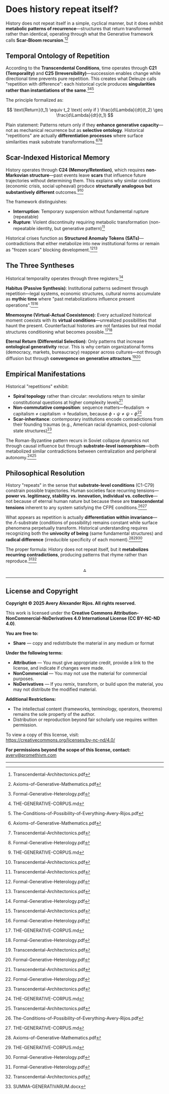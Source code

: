 
# Does history repeat itself?

History does not repeat itself in a simple, cyclical manner, but it does exhibit **metabolic patterns of recurrence**—structures that return transformed rather than identical, operating through what the Generative framework calls **Scar-Bloom recursion**.[^1][^2]

## Temporal Ontology of Repetition

According to the **Transcendental Conditions**, time operates through **C21 (Temporality)** and **C25 (Irreversibility)**—succession enables change while directional time prevents pure repetition. This creates what Deleuze calls "repetition with difference": each historical cycle produces **singularities rather than instantiations of the same**.[^3][^4][^5]

The principle formalized as:

$$
\text{Return}(t_1) \equiv t_2 \text{ only if } \frac{d\Lambda}{dt}(t_2) \geq \frac{d\Lambda}{dt}(t_1)
$$

Plain statement: Patterns return only if they **enhance generative capacity**—not as mechanical recurrence but as **selective ontology**. Historical "repetitions" are actually **differentiation processes** where surface similarities mask substrate transformations.[^2][^1][^3]

## Scar-Indexed Historical Memory

History operates through **C24 (Memory/Retention)**, which requires **non-Markovian structure**—past events leave **scars** that influence future trajectories without determining them. This explains why similar conditions (economic crisis, social upheaval) produce **structurally analogous but substantively different** outcomes.[^4][^1]

The framework distinguishes:

- **Interruption**: Temporary suspension without fundamental rupture (repeatable)
- **Rupture**: Violent discontinuity requiring metabolic transformation (non-repeatable identity, but generative pattern)[^1]

Historical crises function as **Structured Anomaly Tokens (SATs)**—contradictions that either metabolize into new institutional forms or remain as "frozen scars" blocking development.[^3][^1]

## The Three Syntheses

Historical temporality operates through three registers:[^3]

**Habitus (Passive Synthesis)**: Institutional patterns sediment through repetition—legal systems, economic structures, cultural norms accumulate as **mythic time** where "past metabolizations influence present operations".[^1][^3]

**Mnemosyne (Virtual-Actual Coexistence)**: Every actualized historical moment coexists with its **virtual conditions**—unrealized possibilities that haunt the present. Counterfactual histories are not fantasies but real modal structures conditioning what becomes possible.[^4][^3]

**Eternal Return (Differential Selection)**: Only patterns that increase **ontological generativity** recur. This is why certain organizational forms (democracy, markets, bureaucracy) reappear across cultures—not through diffusion but through **convergence on generative attractors**.[^1][^3]

## Empirical Manifestations

Historical "repetitions" exhibit:

- **Spiral topology** rather than circular: revolutions return to similar constitutional questions at higher complexity levels[^1]
- **Non-commutative composition**: sequence matters—feudalism → capitalism ≠ capitalism → feudalism, because $\phi \star \psi \neq \psi \star \phi$[^3]
- **Scar-inheritance**: contemporary institutions encode contradictions from their founding traumas (e.g., American racial dynamics, post-colonial state structures)[^1]

The Roman-Byzantine pattern recurs in Soviet collapse dynamics not through causal influence but through **substrate-level isomorphism**—both metabolized similar contradictions between centralization and peripheral autonomy.[^4][^1]

## Philosophical Resolution

History "repeats" in the sense that **substrate-level conditions** (C1-C79) constrain possible trajectories. Human societies face recurring tensions—**power vs. legitimacy, stability vs. innovation, individual vs. collective**—not because of eternal human nature but because these are **transcendental tensions** inherent to any system satisfying the CFPE conditions.[^5][^4]

What appears as repetition is actually **differentiation within invariance**—the $\Lambda$-substrate (conditions of possibility) remains constant while surface phenomena perpetually transform. Historical understanding requires recognizing both the **univocity of being** (same fundamental structures) and **radical difference** (irreducible specificity of each moment).[^2][^4][^3]

The proper formula: History does not repeat itself, but it **metabolizes recurring contradictions**, producing patterns that rhyme rather than reproduce.[^3][^1]
<span style="display:none">[^6]</span>

<div align="center">⁂</div>

---

## License and Copyright

**Copyright © 2025 Avery Alexander Rijos. All rights reserved.**

This work is licensed under the **Creative Commons Attribution-NonCommercial-NoDerivatives 4.0 International License (CC BY-NC-ND 4.0)**.

**You are free to:**
- **Share** — copy and redistribute the material in any medium or format

**Under the following terms:**
- **Attribution** — You must give appropriate credit, provide a link to the license, and indicate if changes were made.
- **NonCommercial** — You may not use the material for commercial purposes.
- **NoDerivatives** — If you remix, transform, or build upon the material, you may not distribute the modified material.

**Additional Restrictions:**
- The intellectual content (frameworks, terminology, operators, theorems) remains the sole property of the author.
- Distribution or reproduction beyond fair scholarly use requires written permission.

To view a copy of this license, visit: https://creativecommons.org/licenses/by-nc-nd/4.0/

**For permissions beyond the scope of this license, contact:** avery@promethivm.com

---

[^1]: Transcendental-Architectonics.pdf

[^2]: Axioms-of-Generative-Mathematics.pdf

[^3]: Formal-Generative-Heterology.pdf

[^4]: THE-GENERATIVE-CORPUS.md

[^5]: The-Conditions-of-Possibility-of-Everything-Avery-Rijos.pdf

[^6]: SUMMA-GENERATIVARUM.docx

